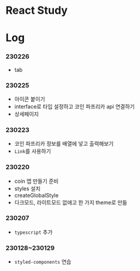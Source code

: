 # React Study

# Log

### 230226

- tab

### 230225

- 아이콘 붙이기
- interface로 타입 설정하고 코인 파프리카 api 연결하기
- 상세페이지

### 230223

- 코인 파프리카 정보를 배열에 넣고 출력해보기
- `Link`를 사용하기

### 230220

- coin 앱 만들기 준비
- styles 설치
- createGlobalStyle
- 다크모드, 라이트모드 없애고 한 가지 theme로 만듦

### 230207

- `typescript` 추가

### 230128~230129

- `styled-components` 연습
